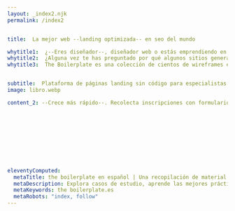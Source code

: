 ```yaml
---
layout: _index2.njk
permalink: /index2


title:  La mejor web --landing optimizada-- en seo del mundo

whytitle1:  ¿--Eres diseñador--, diseñador web o estás emprendiendo en línea?
whytitle2:  ¿Alguna vez te has preguntado por qué algunos sitios generan leads y ventas como un reloj y otros solo cuestan $$$?
whytitle3:  The Boilerplate es una colección de cientos de wireframes en alta resolución que he construido en estos 20 años como experto en diseño UI/UX, para que puedas visualizarlos o editarlos y te ayuden a planificar el rediseño de un sitio web, landing page, e-commerce o cualquier negocio en línea...


subtitle:  Plataforma de páginas landing sin código para especialistas en marketing digital basada en performance te permite diseñar, publicar y optimizar activos de marketing digital con seguimiento de microconversiones para obtener mejores tasas de conversión. 
image: libro.webp

content_2: --Crece más rápido--. Recolecta inscripciones con formularios, utiliza estos datos,rastrea eventos y analíticas.










eleventyComputed:
  metaTitle: the boilerplate en español | Una recopilación de material para aprender the boilerplate
  metaDescription: Explora casos de estudio, aprende las mejores prácticas y mantente actualizado en este emocionante campo del diseño centrado en los the boilerplate.
  metaKeywords: the boilerplate.es
  metaRobots: "index, follow"
---
```

